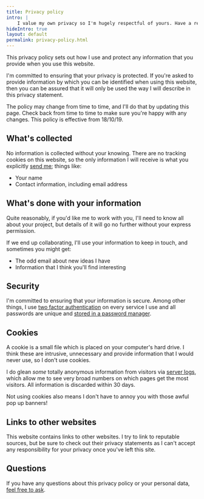 ```yaml
---
title: Privacy policy
intro: |
    I value my own privacy so I'm hugely respectful of yours. Have a read through this policy to find out more.
hideIntro: true
layout: default
permalink: privacy-policy.html
---
```


This privacy policy sets out how I use and protect any information that you provide when you use this website.

I'm committed to ensuring that your privacy is protected. If you're asked to provide information by which you can be identified when using this website, then you can be assured that it will only be used the way I will describe in this privacy statement.

The policy may change from time to time, and I'll do that by updating this page. Check back from time to time to make sure you're happy with any changes. This policy is effective from 18/10/19.


## What's collected

No information is collected without your knowing. There are no tracking cookies on this website, so the only information I will receive is what you explicitly [send me](/contact); things like:

- Your name
- Contact information, including email address

## What's done with your information

Quite reasonably, if you'd like me to work with you, I'll need to know all about your project, but details of it will go no further without your express permission.

If we end up collaborating, I'll use your information to keep in touch, and sometimes you might get:

- The odd email about new ideas I have
- Information that I think you'll find interesting

## Security

I'm committed to ensuring that your information is secure. Among other things, I use [two factor authentication](https://en.wikipedia.org/wiki/Multi-factor_authentication) on every service I use and all passwords are unique and [stored in a password manager](https://1password.com/).


## Cookies

A cookie is a small file which is placed on your computer's hard drive. I think these are intrusive, unnecessary and provide information that I would never use, so I don't use cookies.

I do glean *some* totally anonymous information from visitors via [server logs](https://www.netlify.com/gdpr-ccpa), which allow me to see very broad numbers on which pages get the most visitors. All information is discarded within 30 days.

Not using cookies also means I don't have to annoy you with those awful pop up banners!

## Links to other websites

This website contains links to other websites. I try to link to reputable sources, but be sure to check out their privacy statements as I can't accept any responsibility for your privacy once you've left this site.

## Questions

If you have any questions about this privacy policy or your personal data, [feel free to ask](/contact).
